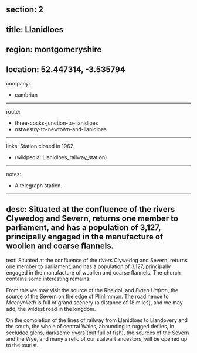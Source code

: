 section: 2
----
title: Llanidloes
----
region: montgomeryshire
----
location: 52.447314, -3.535794
----
company:
- cambrian
----
route:
- three-cocks-junction-to-llanidloes
- ostwestry-to-newtown-and-llanidloes
----
links:
Station closed in 1962.
- (wikipedia: Llanidloes_railway_station)
----
notes:
- A telegraph station.
----
desc: Situated at the confluence of the rivers Clywedog and Severn, returns one member to parliament, and has a population of 3,127, principally engaged in the manufacture of woollen and coarse flannels.
----
text: Situated at the confluence of the rivers Clywedog and Severn, returns one member to parliament, and has a population of 3,127, principally engaged in the manufacture of woollen and coarse flannels. The church contains some interesting remains.

From this we may visit the source of the Rheidol, and *Blaen Hafran*, the source of the Severn on the edge of Plinlimmon. The road hence to *Machynlleth* is full of grand scenery (a distance of 18 miles), and we may add, the wildest road in the kingdom.

On the completion of the lines of railway from Llanidloes to Llandovery and the south, the whole of central Wales, abounding in rugged defiles, in secluded glens, darksome rivers (but full of fish), the sources of the Severn and the Wye, and many a relic of our stalwart ancestors, will be opened up to the tourist.
